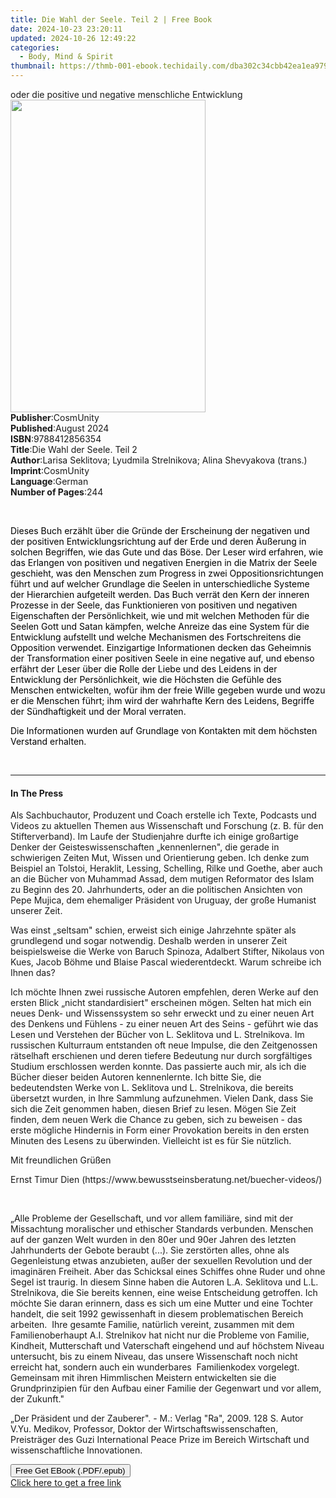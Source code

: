 ```yaml
---
title: Die Wahl der Seele. Teil 2 | Free Book
date: 2024-10-23 23:20:11
updated: 2024-10-26 12:49:22
categories:
  - Body, Mind & Spirit
thumbnail: https://thmb-001-ebook.techidaily.com/dba302c34cbb42ea1ea979f348e17b0bbf10764a6a12d9c721ccecfbcf3e4db8.jpg
---
```

<main id="book-container">
  <div class="flex flex-col">
    <div class="book-brief flex-1 py-6 px-4 sm:p-6 md:py-10 md:px-8">
      <!-- brief-->
      <div class="book-brief-main">
        oder die positive und negative menschliche Entwicklung
      </div>
    </div>
    <div
      class="book-meta-info flex-1 grid gap-4 col-start-1 col-end-3 row-start-1 sm:mb-6 sm:grid-cols-4 lg:gap-6 lg:col-start-2 lg:row-end-6 lg:row-span-6 lg:mb-0"
    >
      <div
        class="book-meta-info-left place-content-center mt-4 p-4 text-sm leading-6 col-start-2 col-span-2 dark:text-slate-400"
      >
        <img
          class="w-full h-500 object-cover rounded-lg sm:h-255 sm:col-span-2 lg:col-span-full"
          src="https://img-001-ebook.techidaily.com/a65015ca5b18486c3dd3c287efcfea6b9e28560b2f49b2ec4f733685dd28f436.jpg"
          alt=""
          width="312"
          height="500"
        />
      </div>
      <div
        class="book-meta-info-right mt-2 col-start-1 row-start-2 col-span-3 self-center"
      >
        <!-- meta data  -->
        <div class="flex flex-col px-4 md:px-8">
          <div class="flex-1">
            <strong>Publisher</strong>:<span class="px-2">CosmUnity</span>
          </div>
          <div class="flex-1">
            <strong>Published</strong>:<span class="px-2">August 2024</span>
          </div>
          <div class="flex-1">
            <strong>ISBN</strong>:<span class="px-2">9788412856354</span>
          </div>
          <div class="flex-1">
            <strong>Title</strong>:<span class="px-2"
              >Die Wahl der Seele. Teil 2</span
            >
          </div>
          <div class="flex-1">
            <strong>Author</strong>:<span class="px-2"
              >Larisa Seklitova; Lyudmila Strelnikova; Alina Shevyakova
              (trans.)</span
            >
          </div>
          <div class="flex-1">
            <strong>Imprint</strong>:<span class="px-2">CosmUnity</span>
          </div>
          <div class="flex-1">
            <strong>Language</strong>:<span class="px-2">German</span>
          </div>
          <div class="flex-1">
            <strong>Number of Pages</strong>:<span class="px-2">244</span>
          </div>
        </div>
      </div>
    </div>
    <div class="book-description flex-1 py-6 px-4 sm:p-6 md:py-10 md:px-8">
      <div class="book-description-main">
        <div accordion-content="" id="description">
          <p class="ql-align-justify"><br /></p>
          <p class="ql-align-justify">
            <span style="color: rgb(0, 0, 0)"
              >Dieses Buch erzählt über die Gründe der Erscheinung der negativen
              und der positiven Entwicklungsrichtung auf der Erde und deren
              Äußerung in solchen Begriffen, wie das Gute und das Böse. Der
              Leser wird erfahren, wie das Erlangen von positiven und negativen
              Energien in die Matrix der Seele geschieht, was den Menschen zum
              Progress in zwei Oppositionsrichtungen führt und auf welcher
              Grundlage die Seelen in unterschiedliche Systeme der Hierarchien
              aufgeteilt werden. Das Buch verrät den Kern der inneren Prozesse
              in der Seele, das Funktionieren von positiven und negativen
              Eigenschaften der Persönlichkeit, wie und mit welchen Methoden für
              die Seelen Gott und Satan kämpfen, welche Anreize das eine System
              für die Entwicklung aufstellt und welche Mechanismen des
              Fortschreitens die Opposition verwendet. Einzigartige
              Informationen decken das Geheimnis der Transformation einer
              positiven Seele in eine negative auf, und ebenso erfährt der Leser
              über die Rolle der Liebe und des Leidens in der Entwicklung der
              Persönlichkeit, wie die Höchsten die Gefühle des Menschen
              entwickelten, wofür ihm der freie Wille gegeben wurde und wozu er
              die Menschen führt; ihm wird der wahrhafte Kern des Leidens,
              Begriffe der Sündhaftigkeit und der Moral verraten.</span
            >
          </p>
          <p class="ql-align-justify"></p>
          <p class="ql-align-justify">
            <span style="color: rgb(0, 0, 0)"
              >Die Informationen wurden auf Grundlage von Kontakten mit dem
              höchsten Verstand erhalten.</span
            >
          </p>
          <p class="ql-align-justify"></p>
          <p><br /></p>
        </div>
        <div class="accordion-fader"></div>
      </div>
    </div>
    <div class="book-excerpts flex-1 py-6 px-4 sm:p-6 md:py-10 md:px-8">
      <!-- excerpts-->
      <div class="book-excerpts-main">
        <hr />
        <h4 class="placeholder placeholder-heading">
          <span>In The Press</span>
        </h4>
        <p></p>
        <p>
          Als Sachbuchautor, Produzent und Coach erstelle ich Texte, Podcasts
          und Videos zu aktuellen Themen aus Wissenschaft und Forschung (z. B.
          für den Stifterverband). Im Laufe der Studienjahre durfte ich einige
          großartige Denker der Geisteswissenschaften „kennenlernen", die gerade
          in schwierigen Zeiten Mut, Wissen und Orientierung geben. Ich denke
          zum Beispiel an Tolstoi, Heraklit, Lessing, Schelling, Rilke und
          Goethe, aber auch an die Bücher von Muhammad Assad, dem mutigen
          Reformator des Islam zu Beginn des 20.&nbsp;Jahrhunderts, oder an die
          politischen Ansichten von Pepe Mujica, dem ehemaliger Präsident von
          Uruguay, der große Humanist unserer Zeit.
        </p>
        <p>
          Was einst „seltsam" schien, erweist sich einige Jahrzehnte später als
          grundlegend und sogar notwendig. Deshalb werden in unserer Zeit
          beispielsweise die Werke von Baruch Spinoza, Adalbert Stifter,
          Nikolaus von Kues, Jacob Böhme und Blaise Pascal wiederentdeckt. Warum
          schreibe ich Ihnen das?
        </p>
        <p>
          Ich möchte Ihnen zwei russische Autoren empfehlen, deren Werke auf den
          ersten Blick „nicht standardisiert" erscheinen mögen. Selten hat mich
          ein neues Denk- und Wissenssystem so sehr erweckt und zu einer neuen
          Art des Denkens und Fühlens - zu einer neuen Art des Seins - geführt
          wie das Lesen und Verstehen der Bücher von L. Seklitova und L.
          Strelnikova. Im russischen Kulturraum entstanden oft neue Impulse, die
          den Zeitgenossen rätselhaft erschienen und deren tiefere Bedeutung nur
          durch sorgfältiges Studium erschlossen werden konnte. Das passierte
          auch mir, als ich die Bücher dieser beiden Autoren kennenlernte. Ich
          bitte Sie, die bedeutendsten Werke von L. Seklitova und L.
          Strelnikova, die bereits übersetzt wurden, in Ihre Sammlung
          aufzunehmen. Vielen Dank, dass Sie sich die Zeit genommen haben,
          diesen Brief zu lesen. Mögen Sie Zeit finden, dem neuen Werk die
          Chance zu geben, sich zu beweisen - das erste mögliche Hindernis in
          Form einer Provokation bereits in den ersten Minuten des Lesens zu
          überwinden. Vielleicht ist es für Sie nützlich.
        </p>
        <p>Mit freundlichen Grüßen</p>
        <p>
          Ernst Timur
          Dien&nbsp;(https://www.bewusstseinsberatung.net/buecher-videos/)
        </p>
        <p><br /></p>
        <p>
          „Alle Probleme der Gesellschaft, und vor allem familiäre, sind mit der
          Missachtung moralischer und ethischer Standards verbunden. Menschen
          auf der ganzen Welt wurden in den 80er und 90er Jahren des letzten
          Jahrhunderts der Gebote beraubt (...). Sie zerstörten alles, ohne als
          Gegenleistung etwas anzubieten, außer der sexuellen Revolution und der
          imaginären Freiheit. Aber das Schicksal eines Schiffes ohne Ruder und
          ohne Segel ist traurig. In diesem Sinne haben die Autoren L.A.
          Seklitova und L.L. Strelnikova, die Sie bereits kennen, eine weise
          Entscheidung getroffen. Ich möchte Sie daran erinnern, dass es sich um
          eine Mutter und eine Tochter handelt, die seit 1992 gewissenhaft in
          diesem problematischen Bereich arbeiten.&nbsp;&nbsp;Ihre gesamte
          Familie, natürlich vereint, zusammen mit dem Familienoberhaupt A.I.
          Strelnikov hat nicht nur die Probleme von Familie, Kindheit,
          Mutterschaft und Vaterschaft eingehend und auf höchstem Niveau
          untersucht, bis zu einem Niveau, das unsere Wissenschaft noch nicht
          erreicht hat, sondern auch ein wunderbares&nbsp;&nbsp;Familienkodex
          vorgelegt. Gemeinsam mit ihren Himmlischen Meistern entwickelten sie
          die Grundprinzipien für den Aufbau einer Familie der Gegenwart und vor
          allem, der Zukunft."
        </p>
        <p>
          „Der Präsident und der Zauberer". - M.: Verlag "Ra", 2009. 128 S.
          Autor V.Yu. Medikov, Professor, Doktor der Wirtschaftswissenschaften,
          Preisträger des Guzi International Peace Prize im Bereich Wirtschaft
          und wissenschaftliche Innovationen.
        </p>
        <p></p>
      </div>
    </div>
    <div
      class="book-about-author flex-1 py-6 px-4 sm:p-6 md:py-10 md:px-8"
    ></div>
    <div class="book-free-get flex-1 py-6 px-4 sm:p-6 md:py-10 md:px-8">
      <button
        id="btn-free-get"
        class="bg-blue-500 hover:bg-blue-700 text-white font-bold py-2 px-4 rounded"
      >
        Free Get EBook (.PDF/.epub)
      </button>
      <div id="countdown-display" class="px-2 text-lg mt-2"></div>
      <a
        id="free-link"
        class="hidden bg-blue-500 hover:bg-blue-700 text-white font-bold py-2 px-4 rounded"
        href="https://www.ebooks.com/en-us/book/211435708/die-wahl-der-seele-teil-2/larisa-seklitova/"
        target="_blank"
        >Click here to get a free link</a
      >
    </div>
    <script>
      let countdownTime = 0;
      let countdownInterval = null;
      document
        .getElementById('btn-free-get')
        .addEventListener('click', startCountdown);
      function startCountdown() {
        countdownTime = new Date().getTime() + 60000 * 3;
        countdownInterval = setInterval(updateCountdown, 1000);
        document.getElementById('btn-free-get').disabled = true;
        document
          .getElementById('btn-free-get')
          .classList.add('bg-gray-500', 'cursor-not-allowed');
      }
      function updateCountdown() {
        let currentTime = new Date().getTime();
        let timeLeft = countdownTime - currentTime;
        let secondsLeft = Math.floor(timeLeft / 1000);
        document.getElementById('countdown-display').innerHTML =
          `Remaining time: ${secondsLeft} seconds.`;
        if (secondsLeft <= 0) {
          clearInterval(countdownInterval);
          document.getElementById('btn-free-get').classList.add('hidden');
          document.getElementById('free-link').classList.remove('hidden');
          document.getElementById('countdown-display').innerHTML = '';
        }
      }
    </script>
  </div>
</main>
